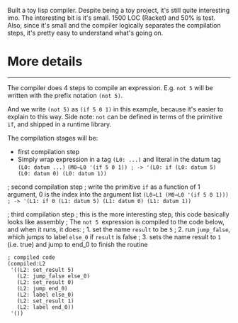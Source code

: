 Built a toy lisp compiler. Despite being a toy project, it's still quite interesting imo. 
The interesting bit is it's small. 1500 LOC (Racket) and 50% is test. 
Also, since it's small and the compiler logically separates the compilation steps, it's pretty easy to understand what's going on.

# More details
---
The compiler does 4 steps to compile an expression.
E.g. `not 5` will be written with the prefix notation `(not 5)`.

And we write `(not 5)` as `(if 5 0 1)` in this example, because it's easier to explain to this way. 
Side note: `not` can be defined in terms of the primitive `if`, and shipped in a runtime library.

The compilation stages will be:
- first compilation step
- Simply wrap expression in a tag `(L0: ...)` and literal in the datum tag `(L0: datum ...)` 
`(M0→L0 '(if 5 0 1)) ; -> '(L0: if (L0: datum 5) (L0: datum 0) (L0: datum 1))`

; second compilation step
; write the primitive `if` as a function of 1 argument, 0 is the index into the argument list
`(L0→L1 (M0→L0 '(if 5 0 1))) ; -> '(L1: if 0 (L1: datum 5) (L1: datum 0) (L1: datum 1))`

; third compilation step
; this is the more interesting step, this code basically looks like assembly
; The `not 5 `expression is compiled to the code below, and when it runs, it does: 
; 1. set the name `result` to be `5`
; 2. run `jump_false`, which jumps to label `else_0` if `result` is false
; 3. sets the name result to `1` (i.e. true) and jump to end_0 to finish the routine
```
; compiled code
(compiled:L2
 '((L2: set_result 5)
   (L2: jump_false else_0)
   (L2: set_result 0)
   (L2: jump end_0)
   (L2: label else_0)
   (L2: set_result 1)
   (L2: label end_0))
 '())
 ```
